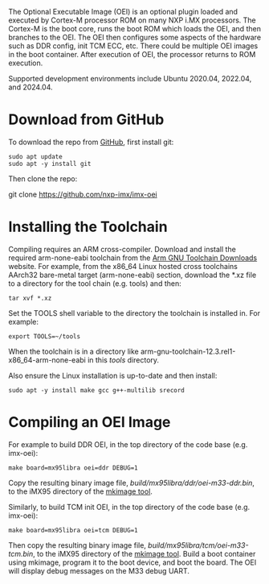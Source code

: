 The Optional Executable Image (OEI) is an optional plugin loaded and executed by Cortex-M processor 
ROM on many NXP i.MX processors. The Cortex-M is the boot core, runs the boot ROM which loads the OEI, and then
branches to the OEI. The OEI then configures some aspects of the hardware such as DDR config, init TCM ECC, etc.
There could be multiple OEI images in the boot container. After execution of OEI, the processor returns
to ROM execution.

Supported development environments include Ubuntu 2020.04, 2022.04, and 2024.04.

Download from GitHub
====================

To download the repo from [GitHub](https://github.com/nxp-imx/imx-oei), first install git:

    sudo apt update
    sudo apt -y install git

Then clone the repo:

git clone https://github.com/nxp-imx/imx-oei

Installing the Toolchain
========================

Compiling requires an ARM cross-compiler. Download and install the required arm-none-eabi toolchain from
the [Arm GNU Toolchain Downloads](https://developer.arm.com/downloads/-/arm-gnu-toolchain-downloads)
website. For example, from the x86_64 Linux hosted cross toolchains AArch32 bare-metal target
(arm-none-eabi) section, download the *.xz file to a directory for the tool chain (e.g. tools) and then:

    tar xvf *.xz

Set the TOOLS shell variable to the directory the toolchain is installed in. For example:

    export TOOLS=~/tools

When the toolchain is in a directory like arm-gnu-toolchain-12.3.rel1-x86_64-arm-none-eabi in this
*tools* directory.

Also ensure the Linux installation is up-to-date and then install:

    sudo apt -y install make gcc g++-multilib srecord

Compiling an OEI Image
=====================

For example to build DDR OEI, in the top directory of the code base (e.g. imx-oei):

    make board=mx95libra oei=ddr DEBUG=1

Copy the resulting binary image file, *build/mx95libra/ddr/oei-m33-ddr.bin*, to the iMX95 directory of the
[mkimage tool](https://github.com/nxp-imx/imx-mkimage).

Similarly, to build TCM init OEI, in the top directory of the code base (e.g. imx-oei):

    make board=mx95libra oei=tcm DEBUG=1

Then copy the resulting binary image file, *build/mx95libra/tcm/oei-m33-tcm.bin*, to the iMX95 directory of the
[mkimage tool](https://github.com/nxp-imx/imx-mkimage). Build a boot container using mkimage, program
it to the boot device, and boot the board. The OEI will display debug messages on the M33 debug
UART.
